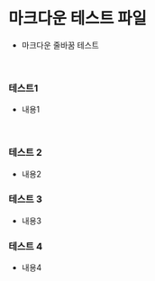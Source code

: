 # 마크다운 테스트 파일

- 마크다운 줄바꿈 테스트
<br>

### 테스트1
- 내용1
<br>

### 테스트 2
- 내용2

### 테스트 3
- 내용3
### 테스트 4
- 내용4